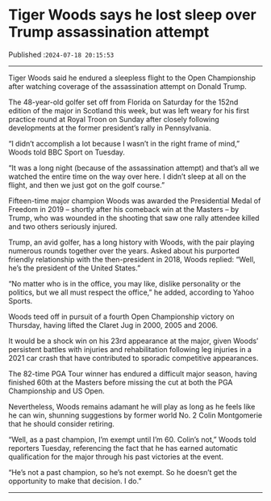 # Tiger Woods says he lost sleep over Trump assassination attempt

Published :`2024-07-18 20:15:53`

---

Tiger Woods said he endured a sleepless flight to the Open Championship after watching coverage of the assassination attempt on Donald Trump.

The 48-year-old golfer set off from Florida on Saturday for the 152nd edition of the major in Scotland this week, but was left weary for his first practice round at Royal Troon on Sunday after closely following developments at the former president’s rally in Pennsylvania.

“I didn’t accomplish a lot because I wasn’t in the right frame of mind,” Woods told BBC Sport on Tuesday.

“It was a long night (because of the assassination attempt) and that’s all we watched the entire time on the way over here. I didn’t sleep at all on the flight, and then we just got on the golf course.”

Fifteen-time major champion Woods was awarded the Presidential Medal of Freedom in 2019 – shortly after his comeback win at the Masters – by Trump, who was wounded in the shooting that saw one rally attendee killed and two others seriously injured.

Trump, an avid golfer, has a long history with Woods, with the pair playing numerous rounds together over the years. Asked about his purported friendly relationship with the then-president in 2018, Woods replied: “Well, he’s the president of the United States.”

“No matter who is in the office, you may like, dislike personality or the politics, but we all must respect the office,” he added, according to Yahoo Sports.

Woods teed off in pursuit of a fourth Open Championship victory on Thursday, having lifted the Claret Jug in 2000, 2005 and 2006.

It would be a shock win on his 23rd appearance at the major, given Woods’ persistent battles with injuries and rehabilitation following leg injuries in a 2021 car crash that have contributed to sporadic competitive appearances.

The 82-time PGA Tour winner has endured a difficult major season, having finished 60th at the Masters before missing the cut at both the PGA Championship and US Open.

Nevertheless, Woods remains adamant he will play as long as he feels like he can win, shunning suggestions by former world No. 2 Colin Montgomerie that he should consider retiring.

“Well, as a past champion, I’m exempt until I’m 60. Colin’s not,” Woods told reporters Tuesday, referencing the fact that he has earned automatic qualification for the major through his past victories at the event.

“He’s not a past champion, so he’s not exempt. So he doesn’t get the opportunity to make that decision. I do.”

---

